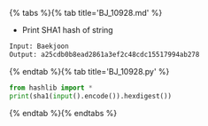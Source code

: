 {% tabs %}{% tab title='BJ_10928.md' %}

* Print SHA1 hash of string

```txt
Input: Baekjoon
Output: a25cdb0b8ead2861a3ef2c48cdc15517994ab278
```

{% endtab %}{% tab title='BJ_10928.py' %}

```py
from hashlib import *
print(sha1(input().encode()).hexdigest())
```

{% endtab %}{% endtabs %}
